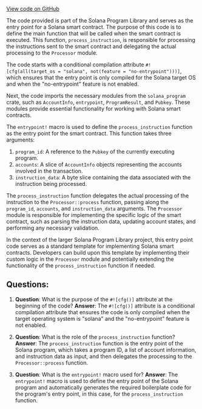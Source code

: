 [View code on GitHub](https://github.com/solana-labs/solana-program-library/stateless-asks/program/src/entrypoint.rs)

The code provided is part of the Solana Program Library and serves as the entry point for a Solana smart contract. The purpose of this code is to define the main function that will be called when the smart contract is executed. This function, `process_instruction`, is responsible for processing the instructions sent to the smart contract and delegating the actual processing to the `Processor` module.

The code starts with a conditional compilation attribute `#![cfg(all(target_os = "solana", not(feature = "no-entrypoint")))]`, which ensures that the entry point is only compiled for the Solana target OS and when the "no-entrypoint" feature is not enabled.

Next, the code imports the necessary modules from the `solana_program` crate, such as `AccountInfo`, `entrypoint`, `ProgramResult`, and `Pubkey`. These modules provide essential functionality for working with Solana smart contracts.

The `entrypoint!` macro is used to define the `process_instruction` function as the entry point for the smart contract. This function takes three arguments:

1. `program_id`: A reference to the `Pubkey` of the currently executing program.
2. `accounts`: A slice of `AccountInfo` objects representing the accounts involved in the transaction.
3. `instruction_data`: A byte slice containing the data associated with the instruction being processed.

The `process_instruction` function delegates the actual processing of the instruction to the `Processor::process` function, passing along the `program_id`, `accounts`, and `instruction_data` arguments. The `Processor` module is responsible for implementing the specific logic of the smart contract, such as parsing the instruction data, updating account states, and performing any necessary validation.

In the context of the larger Solana Program Library project, this entry point code serves as a standard template for implementing Solana smart contracts. Developers can build upon this template by implementing their custom logic in the `Processor` module and potentially extending the functionality of the `process_instruction` function if needed.
## Questions: 
 1. **Question**: What is the purpose of the `#![cfg()]` attribute at the beginning of the code?
   **Answer**: The `#![cfg()]` attribute is a conditional compilation attribute that ensures the code is only compiled when the target operating system is "solana" and the "no-entrypoint" feature is not enabled.

2. **Question**: What is the role of the `process_instruction` function?
   **Answer**: The `process_instruction` function is the entry point of the Solana program, which takes a program ID, a list of account information, and instruction data as input, and then delegates the processing to the `Processor::process` function.

3. **Question**: What is the `entrypoint!` macro used for?
   **Answer**: The `entrypoint!` macro is used to define the entry point of the Solana program and automatically generates the required boilerplate code for the program's entry point, in this case, for the `process_instruction` function.
